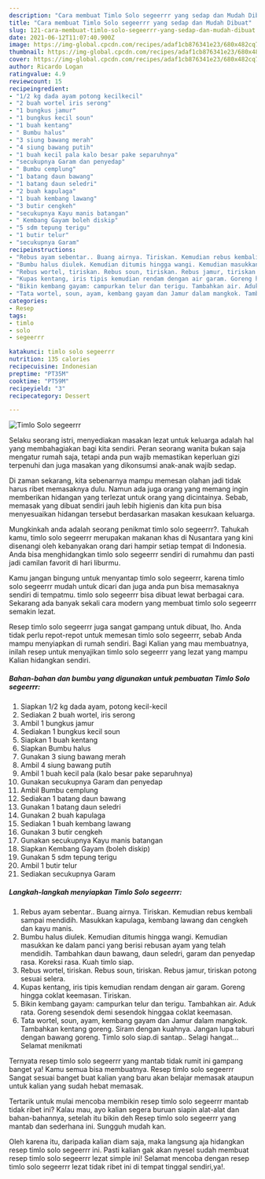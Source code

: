 ```yaml
---
description: "Cara membuat Timlo Solo segeerrr yang sedap dan Mudah Dibuat"
title: "Cara membuat Timlo Solo segeerrr yang sedap dan Mudah Dibuat"
slug: 121-cara-membuat-timlo-solo-segeerrr-yang-sedap-dan-mudah-dibuat
date: 2021-06-12T11:07:40.900Z
image: https://img-global.cpcdn.com/recipes/adaf1cb876341e23/680x482cq70/timlo-solo-segeerrr-foto-resep-utama.jpg
thumbnail: https://img-global.cpcdn.com/recipes/adaf1cb876341e23/680x482cq70/timlo-solo-segeerrr-foto-resep-utama.jpg
cover: https://img-global.cpcdn.com/recipes/adaf1cb876341e23/680x482cq70/timlo-solo-segeerrr-foto-resep-utama.jpg
author: Ricardo Logan
ratingvalue: 4.9
reviewcount: 15
recipeingredient:
- "1/2 kg dada ayam potong kecilkecil"
- "2 buah wortel iris serong"
- "1 bungkus jamur"
- "1 bungkus kecil soun"
- "1 buah kentang"
- " Bumbu halus"
- "3 siung bawang merah"
- "4 siung bawang putih"
- "1 buah kecil pala kalo besar pake separuhnya"
- "secukupnya Garam dan penyedap"
- " Bumbu cemplung"
- "1 batang daun bawang"
- "1 batang daun seledri"
- "2 buah kapulaga"
- "1 buah kembang lawang"
- "3 butir cengkeh"
- "secukupnya Kayu manis batangan"
- " Kembang Gayam boleh diskip"
- "5 sdm tepung terigu"
- "1 butir telur"
- "secukupnya Garam"
recipeinstructions:
- "Rebus ayam sebentar.. Buang airnya. Tiriskan. Kemudian rebus kembali sampai mendidih. Masukkan kapulaga, kembang lawang dan cengkeh dan kayu manis."
- "Bumbu halus diulek. Kemudian ditumis hingga wangi. Kemudian masukkan ke dalam panci yang berisi rebusan ayam yang telah mendidih. Tambahkan daun bawang, daun seledri, garam dan penyedap rasa. Koreksi rasa. Kuah timlo siap."
- "Rebus wortel, tiriskan. Rebus soun, tiriskan. Rebus jamur, tiriskan potong sesuai selera."
- "Kupas kentang, iris tipis kemudian rendam dengan air garam. Goreng hingga coklat keemasan. Tiriskan."
- "Bikin kembang gayam: campurkan telur dan terigu. Tambahkan air. Aduk rata. Goreng sesendok demi sesendok hinggaa coklat keemasan."
- "Tata wortel, soun, ayam, kembang gayam dan Jamur dalam mangkok. Tambahkan kentang goreng. Siram dengan kuahnya. Jangan lupa taburi dengan bawang goreng. Timlo solo siap.di santap.. Selagi hangat... Selamat menikmati"
categories:
- Resep
tags:
- timlo
- solo
- segeerrr

katakunci: timlo solo segeerrr 
nutrition: 135 calories
recipecuisine: Indonesian
preptime: "PT35M"
cooktime: "PT59M"
recipeyield: "3"
recipecategory: Dessert

---
```



![Timlo Solo segeerrr](https://img-global.cpcdn.com/recipes/adaf1cb876341e23/680x482cq70/timlo-solo-segeerrr-foto-resep-utama.jpg)

Selaku seorang istri, menyediakan masakan lezat untuk keluarga adalah hal yang membahagiakan bagi kita sendiri. Peran seorang  wanita bukan saja mengatur rumah saja, tetapi anda pun wajib memastikan keperluan gizi terpenuhi dan juga masakan yang dikonsumsi anak-anak wajib sedap.

Di zaman  sekarang, kita sebenarnya mampu memesan olahan jadi tidak harus ribet memasaknya dulu. Namun ada juga orang yang memang ingin memberikan hidangan yang terlezat untuk orang yang dicintainya. Sebab, memasak yang dibuat sendiri jauh lebih higienis dan kita pun bisa menyesuaikan hidangan tersebut berdasarkan masakan kesukaan keluarga. 



Mungkinkah anda adalah seorang penikmat timlo solo segeerrr?. Tahukah kamu, timlo solo segeerrr merupakan makanan khas di Nusantara yang kini disenangi oleh kebanyakan orang dari hampir setiap tempat di Indonesia. Anda bisa menghidangkan timlo solo segeerrr sendiri di rumahmu dan pasti jadi camilan favorit di hari liburmu.

Kamu jangan bingung untuk menyantap timlo solo segeerrr, karena timlo solo segeerrr mudah untuk dicari dan juga anda pun bisa memasaknya sendiri di tempatmu. timlo solo segeerrr bisa dibuat lewat berbagai cara. Sekarang ada banyak sekali cara modern yang membuat timlo solo segeerrr semakin lezat.

Resep timlo solo segeerrr juga sangat gampang untuk dibuat, lho. Anda tidak perlu repot-repot untuk memesan timlo solo segeerrr, sebab Anda mampu menyiapkan di rumah sendiri. Bagi Kalian yang mau membuatnya, inilah resep untuk menyajikan timlo solo segeerrr yang lezat yang mampu Kalian hidangkan sendiri.

<!--inarticleads1-->

##### Bahan-bahan dan bumbu yang digunakan untuk pembuatan Timlo Solo segeerrr:

1. Siapkan 1/2 kg dada ayam, potong kecil-kecil
1. Sediakan 2 buah wortel, iris serong
1. Ambil 1 bungkus jamur
1. Sediakan 1 bungkus kecil soun
1. Siapkan 1 buah kentang
1. Siapkan  Bumbu halus
1. Gunakan 3 siung bawang merah
1. Ambil 4 siung bawang putih
1. Ambil 1 buah kecil pala (kalo besar pake separuhnya)
1. Gunakan secukupnya Garam dan penyedap
1. Ambil  Bumbu cemplung
1. Sediakan 1 batang daun bawang
1. Gunakan 1 batang daun seledri
1. Gunakan 2 buah kapulaga
1. Sediakan 1 buah kembang lawang
1. Gunakan 3 butir cengkeh
1. Gunakan secukupnya Kayu manis batangan
1. Siapkan  Kembang Gayam (boleh diskip)
1. Gunakan 5 sdm tepung terigu
1. Ambil 1 butir telur
1. Sediakan secukupnya Garam




<!--inarticleads2-->

##### Langkah-langkah menyiapkan Timlo Solo segeerrr:

1. Rebus ayam sebentar.. Buang airnya. Tiriskan. Kemudian rebus kembali sampai mendidih. Masukkan kapulaga, kembang lawang dan cengkeh dan kayu manis.
1. Bumbu halus diulek. Kemudian ditumis hingga wangi. Kemudian masukkan ke dalam panci yang berisi rebusan ayam yang telah mendidih. Tambahkan daun bawang, daun seledri, garam dan penyedap rasa. Koreksi rasa. Kuah timlo siap.
1. Rebus wortel, tiriskan. Rebus soun, tiriskan. Rebus jamur, tiriskan potong sesuai selera.
1. Kupas kentang, iris tipis kemudian rendam dengan air garam. Goreng hingga coklat keemasan. Tiriskan.
1. Bikin kembang gayam: campurkan telur dan terigu. Tambahkan air. Aduk rata. Goreng sesendok demi sesendok hinggaa coklat keemasan.
1. Tata wortel, soun, ayam, kembang gayam dan Jamur dalam mangkok. Tambahkan kentang goreng. Siram dengan kuahnya. Jangan lupa taburi dengan bawang goreng. Timlo solo siap.di santap.. Selagi hangat... Selamat menikmati




Ternyata resep timlo solo segeerrr yang mantab tidak rumit ini gampang banget ya! Kamu semua bisa membuatnya. Resep timlo solo segeerrr Sangat sesuai banget buat kalian yang baru akan belajar memasak ataupun untuk kalian yang sudah hebat memasak.

Tertarik untuk mulai mencoba membikin resep timlo solo segeerrr mantab tidak ribet ini? Kalau mau, ayo kalian segera buruan siapin alat-alat dan bahan-bahannya, setelah itu bikin deh Resep timlo solo segeerrr yang mantab dan sederhana ini. Sungguh mudah kan. 

Oleh karena itu, daripada kalian diam saja, maka langsung aja hidangkan resep timlo solo segeerrr ini. Pasti kalian gak akan nyesel sudah membuat resep timlo solo segeerrr lezat simple ini! Selamat mencoba dengan resep timlo solo segeerrr lezat tidak ribet ini di tempat tinggal sendiri,ya!.

